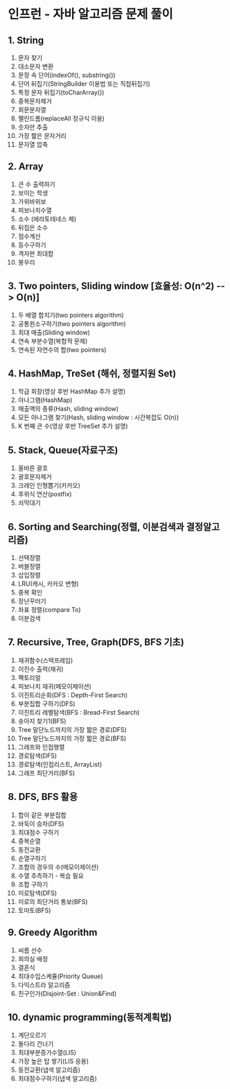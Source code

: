 # 인프런 - 자바 알고리즘 문제 풀이

## 1. String
1. 문자 찾기
2. 대소문자 변환
3. 문장 속 단어(indexOf(), substring())
4. 단어 뒤집기(StringBuilder 이용법 또는 직접뒤집기)
5. 특정 문자 뒤집기(toCharArray())
6. 중복문자제거
7. 회문문자열
8. 팰린드롬(replaceAll 정규식 이용)
9. 숫자만 추출
10. 가장 짧은 문자거리
11. 문자열 압축

## 2. Array
1. 큰 수 출력하기
2. 보이는 학생
3. 가위바위보
4. 피보나치수열
5. 소수 (에라토테네스 체)
6. 뒤집은 소수
7. 점수계산
8. 등수구하기
9. 격자판 최대합
10. 봉우리

## 3. Two pointers, Sliding window [효율성: O(n^2) --> O(n)]
1. 두 배열 합치기(two pointers algorithm)
2. 공통원소구하기(two pointers algorithm)
3. 최대 매출(Sliding window)
4. 연속 부분수열(복합적 문제)
5. 연속된 자연수의 합(two pointers)

## 4. HashMap, TreSet (해쉬, 정렬지원 Set)
1. 학급 회장(영상 후반 HashMap 추가 설명)
2. 아나그램(HashMap)
3. 매출액의 종류(Hash, sliding window)
4. 모든 아나그램 찾기(Hash, sliding window : 시간복잡도 O(n))
5. K 번째 큰 수(영상 후반 TreeSet 추가 설명)

## 5. Stack, Queue(자료구조)
1. 올바른 괄호
2. 괄호문자제거
3. 크레인 인형뽑기(카카오)
4. 후위식 연산(postfix)
5. 쇠막대기

## 6. Sorting and Searching(정렬, 이분검색과 결정알고리즘)
1. 선택정렬
2. 버블정렬
3. 삽입정렬
4. LRU(캐시, 카카오 변형)
5. 중복 확인
6. 장난꾸러기
7. 좌표 정렬(compare To)
8. 이분검색

## 7. Recursive, Tree, Graph(DFS, BFS 기초)
1. 재귀함수(스택프레임)
2. 이진수 출력(재귀)
3. 팩토리얼
4. 피보나치 재귀(메모이제이션)
5. 이진트리순회(DFS : Depth-First Search)
6. 부분집합 구하기(DFS)
7. 이진트리 레벨탐색(BFS : Bread-First Search)
8. 송아지 찾기1(BFS)
9. Tree 말단노드까지의 가장 짧은 경로(DFS)
10. Tree 말단노드까지의 가장 짧은 경로(BFS)
11. 그래프와 인접행렬
12. 경로탐색(DFS)
13. 경로탐색(인접리스트, ArrayList)
14. 그래프 최단거리(BFS)

## 8. DFS, BFS 활용
1. 합이 같은 부분집합
2. 바둑이 승차(DFS)
3. 최대점수 구하기
4. 중복순열
5. 동전교환
6. 순열구하기
7. 조합의 경우의 수(메모이제이션)
8. 수열 추측하기 - 복습 필요
9. 조합 구하기
10. 미로탐색(DFS)
11. 미로의 최단거리 통보(BFS)
12. 토마토(BFS)

## 9. Greedy Algorithm
1. 씨름 선수
2. 회의실 배정
3. 결혼식
4. 최대수입스케쥴(Priority Queue)
5. 다익스트라 알고리즘
6. 친구인가(Disjoint-Set : Union&Find)

## 10. dynamic programming(동적계획법)
1. 계단오르기
2. 돌다리 건너기
3. 최대부분증가수열(LIS)
4. 가장 높은 탑 쌓기(LIS 응용)
5. 동전교환(냅색 알고리즘)
6. 최대점수구하기(냅색 알고리즘)
